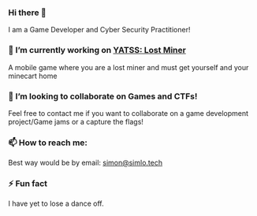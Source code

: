 ### Hi there 👋
I am a Game Developer and Cyber Security Practitioner!

### 🔭 I’m currently working on [YATSS: Lost Miner](https://github.com/Simon-Losier/YATSS-Lost-Miner)
A mobile game where you are a lost miner and must get yourself and your minecart home 

### 👯 I’m looking to collaborate on Games and CTFs!
Feel free to contact me if you want to collaborate on a game development project/Game jams or a capture the flags!

### 📫 How to reach me:
Best way would be by email: simon@simlo.tech

### ⚡ Fun fact
I have yet to lose a dance off. 


<!--
**Simon-Losier/Simon-Losier** is a ✨ _special_ ✨ repository because its `README.md` (this file) appears on your GitHub profile.

Here are some ideas to get you started:

- 🔭 I’m currently working on ...
- 🌱 I’m currently learning ...
- 👯 I’m looking to collaborate on ...
- 🤔 I’m looking for help with ...
- 💬 Ask me about ...
- 📫 How to reach me: ...
- 😄 Pronouns: ...
- ⚡ Fun fact: ...
-->
